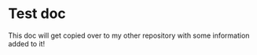 # Test doc

This doc will get copied over to my other repository with some information added to it! 
